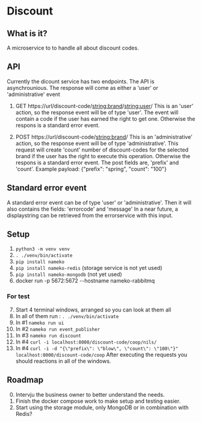 # Discount

## What is it?
A microservice to to handle all about discount codes.

## API
Currently the dicount service has two endpoints.
The API is asynchrounious. The response will come as either a 'user' or 'administrative' event


1. GET https://url/discount-code/<string:brand>/<string:user>/
This is an 'user' action, so the response event will be of type 'user'.
The event will contain a code if the user has earned the right to get one. Otherwise the respons is a standard error event.

2. POST https://url/discount-code/<string:brand>/
This is an 'administrative' action, so the response event will be of type 'administrative'.
This request will create 'count' number of discount-codes for the selected brand if the user has the right to execute this operation. Otherwise the respons is a standard error event.
The post fields are, 'prefix' and 'count'.
Example payload: {"prefix": "spring", "count": "100"}


## Standard error event
A standard error event can be of type 'user' or 'administrative'.
Then it will also contains the fields: 'errorcode' and 'message'
In a near future, a displaystring can be retrieved from the errorservice with this input.


## Setup

1. `python3 -m venv venv`
2. `. ./venv/bin/activate`
3. `pip install nameko`
4. `pip install nameko-redis` (storage service is not yet used)
5. `pip install nameko-mongodb` (not yet used)
6. docker run -p 5672:5672 --hostname nameko-rabbitmq

### For test
7. Start 4 terminal windows, arranged so you can look at them all
8. In all of them run : `. ./venv/bin/activate`
9. In #1 `nameko run ui`
10. In #2 `nameko run event_publisher`
11. In #3 `nameko run discount`
12. In #4 `curl -i localhost:8000/discount-code/coop/nils/`
13. In #4 `curl -i -d "{\"prefix\": \"blow\", \"count\": \"100\"}" localhost:8000/discount-code/coop`
After executing the requests you should reactions in all of the windows.


## Roadmap
0. Intervju the business owner to better understand the needs.
1. Finish the docker compose work to make setup and testing easier.
2. Start using the storage module, only MongoDB or in combination with Redis?







